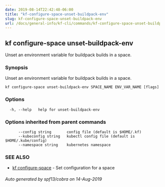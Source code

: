 ```yaml
---
date: 2019-08-14T22:42:48-06:00
title: "kf-configure-space-unset-buildpack-env"
slug: kf-configure-space-unset-buildpack-env
url: /docs/general-info/kf-cli/commands/kf-configure-space-unset-buildpack-env/
---
```

## kf configure-space unset-buildpack-env

Unset an environment variable for buildpack builds in a space.

### Synopsis

Unset an environment variable for buildpack builds in a space.

```
kf configure-space unset-buildpack-env SPACE_NAME ENV_VAR_NAME [flags]
```

### Options

```
  -h, --help   help for unset-buildpack-env
```

### Options inherited from parent commands

```
      --config string       config file (default is $HOME/.kf)
      --kubeconfig string   kubectl config file (default is $HOME/.kube/config)
      --namespace string    kubernetes namespace
```

### SEE ALSO

* [kf configure-space](/docs/general-info/kf-cli/commands/kf-configure-space/)	 - Set configuration for a space

###### Auto generated by spf13/cobra on 14-Aug-2019
